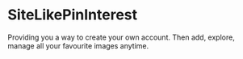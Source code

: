 # SiteLikePinInterest


Providing you a way to create your own account.
Then add, explore, manage all your favourite images anytime.  